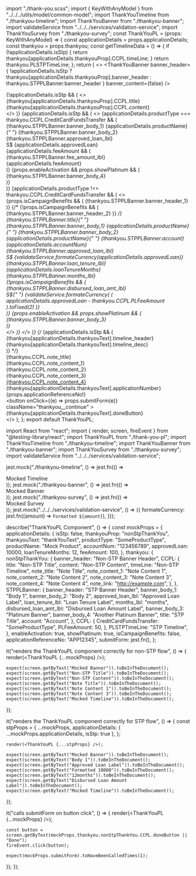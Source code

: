 import "./thank-you.scss";
import { KeyWithAnyModel } from "../../../utils/model/common-model";
import ThankYouTimeline from "./thankyou-timeline";
import ThankYouBanner from "./thankyou-banner";
import validateService from "../../../services/validation-service";
import ThankYouSurvey from "./thankyou-survey";
const ThankYouPL = (props: KeyWithAnyModel) => {
  const applicationDetails = props.applicationDetails;
  const thankyou = props.thankyou;
  const getTimelineData = () => {
    if (!applicationDetails.isStp) {
      return thankyou[applicationDetails.thankyouProp].CCPL.timeLine;
    }
    return thankyou.PLSTPTimeLine;
  };
  return (
    <>
      <ThankYouBanner
        banner_header={
          !applicationDetails.isStp
            ? thankyou[applicationDetails.thankyouProp].banner_header
            : thankyou.STPPLBanner.banner_header
        }
        banner_content={false}
      />
      <div className="thankyou__body__outer">
        <div className="thankyou__body">
          {!applicationDetails.isStp && (
            <>
              <div className="thankyou__title">
                <label>
                  {thankyou[applicationDetails.thankyouProp].CCPL.title}
                </label>
              </div>
              <div className="thankyou__content">
                <label>
                  {thankyou[applicationDetails.thankyouProp].CCPL.content}
                </label>
              </div>
            </>
          )}
          {applicationDetails.isStp && (
            <>
              {applicationDetails.productType ===
                thankyou.CCPL.CreditCardFundsTransfer && (
                <div className="body__app-desc">
                  <div className="thankyou__pl__content">
                    {thankyou.STPPLBanner.banner_body_1}
                    {applicationDetails.productName}{" "}
                    {thankyou.STPPLBanner.banner_body_2}
                  </div>
                  <div className="thankyou__pl__content">
                    <div className="pl__right__ctr">
                      <div className="pl__icon_2"></div>
                      {thankyou.STPPLBanner.approved_loan_lbl}
                      <div>S$ {applicationDetails.approvedLoan}</div>
                    </div>
                  </div>
                  {applicationDetails.feeAmount && (
                    <div className="thankyou__pl__content">
                      <div className="pl__icon_4"></div>
                      <div className="pl__right__ctr">
                        {thankyou.STPPLBanner.fee_amount_lbl}
                        <div>{applicationDetails.feeAmount}</div>
                      </div>
                    </div>
                  )}
                  {props.enableActivation && props.showPlatinum && (
                    <div>{thankyou.STPPLBanner.banner_body_4}</div>
                  )}
                </div>
              )}
              {applicationDetails.productType !==
                thankyou.CCPL.CreditCardFundsTransfer && (
                <>
                  {props.isCampaignBenefits && (
                    <label>{thankyou.STPPLBanner.banner_header_1}</label>
                  )}
                  {/* {!props.isCampaignBenefits && (
                    <label>{thankyou.STPPLBanner.banner_header_2}</label>
                  )} */}
                  <div className="body__app-desc">
                    <div className="thankyou__pl__content">
                      <div className="thankyou__title">
                        {thankyou.STPPLBanner.title}{" "}
                      </div>
                      <div className="thankyou__pl__subtitle">
                        {thankyou.STPPLBanner.banner_body_1}
                        {applicationDetails.productName}{" "}
                        {thankyou.STPPLBanner.banner_body_2}
                      </div>
                    </div>
                    <div className="thankyou__pl__content__inner">
                      <div className="thankyou__pl__accounticon"></div>
                      <div className="pl__right__ctr">
                        <div className="pl__content__label">
                          {applicationDetails.productName}{" "}
                          {thankyou.STPPLBanner.account}
                        </div>
                        <div>{applicationDetails.accountNum}</div>
                      </div>
                    </div>
                    <div className="thankyou__pl__content__inner">
                      <div className="thankyou__pl__loanicon"></div>
                      <div className="pl__right__ctr">
                        <div className="pl__content__label">
                          {thankyou.STPPLBanner.approved_loan_lbl}
                        </div>
                        <div>S$ {validateService.formateCurrency(applicationDetails.approvedLoan)}</div>
                      </div>
                    </div>
                    <div className="thankyou__pl__content__inner">
                      <div className="thankyou__pl__tenureicon"></div>
                      <div className="pl__right__ctr">
                        <div className="pl__content__label">
                          {thankyou.STPPLBanner.loan_tenure_lbl}
                        </div>
                        <div>
                          {applicationDetails.loanTenureMonths}
                          {thankyou.STPPLBanner.months_lbl}
                        </div>
                      </div>
                    </div>
                    {!props.isCampaignBenefits && (
                      <div className="thankyou__pl__content__inner">
                        <div className="thankyou__pl__disbursedicon"></div>
                        <div className="pl__right__ctr">
                          <div className="pl__content__label">
                            {thankyou.STPPLBanner.disbursed_loan_amt_lbl}
                          </div>
                          <div>
                            S${" "}
                            {validateService.formateCurrency(
                              (
                                applicationDetails.approvedLoan -
                                thankyou.CCPL.PLFeeAmount
                              ).toFixed(2)
                            )}
                          </div>
                        </div>
                      </div>
                    )}
                    {props.enableActivation && props.showPlatinum && (
                      <div className="thankyou__pl__content">
                        {thankyou.STPPLBanner.banner_body_3}
                      </div>
                    )}
                  </div>
                </>
              )}
            </>
          )}
          <ThankYouTimeline
            title={thankyou[applicationDetails.thankyouText].timeLine}
            data={getTimelineData()}
            checkCompletedStatus={true}
          />
          {/* {applicationDetails.isStp && (
            <div>
              <div>
                {thankyou[applicationDetails.thankyouText].timeline_header}
              </div>
              <div>
                {thankyou[applicationDetails.thankyouText].timeline_desc}
              </div>
            </div>
          )} */}
          <div>
            <div className="thankyou__note__content">
              <label>{thankyou.CCPL.note_title}</label>
            </div>
            <div className="thankyou__note__content">
              <div>{thankyou.CCPL.note_content_1}</div>
              <div>{thankyou.CCPL.note_content_2}</div>
            </div>
            <div className="thankyou__note__content">
              <div>{thankyou.CCPL.note_content_3}</div>
              <div>
                <a
                  target="_blank"
                  rel="feedback noreferrer"
                  href={thankyou.CCPL.note_link}
                >
                  {thankyou.CCPL.note_content_4}
                </a>
              </div>
            </div>
          </div>
          <div className="body__app-details appnum__details">
            <label>
              {thankyou[applicationDetails.thankyouText].applicationNumber}
            </label>
            {props.applicationReferenceNo!}
          </div>
        </div>
        <ThankYouSurvey/>
      </div>
      <div className="body__refno">
        <button
          onClick={(e) => props.submitForm(e)}
          className="thankyou__continue"
        >
          {thankyou[applicationDetails.thankyouText].doneButton}
        </button>
      </div>
    </>
  );
};
export default ThankYouPL;


import React from "react";
import { render, screen, fireEvent } from "@testing-library/react";
import ThankYouPL from "./thank-you-pl";
import ThankYouTimeline from "./thankyou-timeline";
import ThankYouBanner from "./thankyou-banner";
import ThankYouSurvey from "./thankyou-survey";
import validateService from "../../../services/validation-service";

jest.mock("./thankyou-timeline", () => jest.fn(() => <div>Mocked Timeline</div>));
jest.mock("./thankyou-banner", () => jest.fn(() => <div>Mocked Banner</div>));
jest.mock("./thankyou-survey", () => jest.fn(() => <div>Mocked Survey</div>));
jest.mock("../../../services/validation-service", () => ({
  formateCurrency: jest.fn((amount) => `Formatted ${amount}`),
}));

describe("ThankYouPL Component", () => {
  const mockProps = {
    applicationDetails: {
      isStp: false,
      thankyouProp: "nonStpThankYou",
      thankyouText: "thankYouText",
      productType: "SomeProductType",
      productName: "Mock Product",
      accountNum: "123456789",
      approvedLoan: 10000,
      loanTenureMonths: 12,
      feeAmount: 100,
    },
    thankyou: {
      nonStpThankYou: {
        banner_header: "Non-STP Banner Header",
        CCPL: {
          title: "Non-STP Title",
          content: "Non-STP Content",
          timeLine: "Non-STP Timeline",
          note_title: "Note Title",
          note_content_1: "Note Content 1",
          note_content_2: "Note Content 2",
          note_content_3: "Note Content 3",
          note_content_4: "Note Content 4",
          note_link: "http://example.com",
        },
      },
      STPPLBanner: {
        banner_header: "STP Banner Header",
        banner_body_1: "Body 1",
        banner_body_2: "Body 2",
        approved_loan_lbl: "Approved Loan Label",
        loan_tenure_lbl: "Loan Tenure Label",
        months_lbl: "months",
        disbursed_loan_amt_lbl: "Disbursed Loan Amount Label",
        banner_body_3: "Platinum Banner",
        banner_body_4: "Another Platinum Banner",
        title: "STP Title",
        account: "Account",
      },
      CCPL: {
        CreditCardFundsTransfer: "SomeProductType",
        PLFeeAmount: 50,
      },
      PLSTPTimeLine: "STP Timeline",
    },
    enableActivation: true,
    showPlatinum: true,
    isCampaignBenefits: false,
    applicationReferenceNo: "APP12345",
    submitForm: jest.fn(),
  };

  it("renders the ThankYouPL component correctly for non-STP flow", () => {
    render(<ThankYouPL {...mockProps} />);

    expect(screen.getByText("Mocked Banner")).toBeInTheDocument();
    expect(screen.getByText("Non-STP Title")).toBeInTheDocument();
    expect(screen.getByText("Non-STP Content")).toBeInTheDocument();
    expect(screen.getByText("Note Title")).toBeInTheDocument();
    expect(screen.getByText("Note Content 1")).toBeInTheDocument();
    expect(screen.getByText("Note Content 3")).toBeInTheDocument();
    expect(screen.getByText("Mocked Timeline")).toBeInTheDocument();
  });

  it("renders the ThankYouPL component correctly for STP flow", () => {
    const stpProps = {
      ...mockProps,
      applicationDetails: { ...mockProps.applicationDetails, isStp: true },
    };

    render(<ThankYouPL {...stpProps} />);

    expect(screen.getByText("Mocked Banner")).toBeInTheDocument();
    expect(screen.getByText("Body 1")).toBeInTheDocument();
    expect(screen.getByText("Approved Loan Label")).toBeInTheDocument();
    expect(screen.getByText("Formatted 10000")).toBeInTheDocument();
    expect(screen.getByText("12months")).toBeInTheDocument();
    expect(screen.getByText("Disbursed Loan Amount Label")).toBeInTheDocument();
    expect(screen.getByText("Mocked Timeline")).toBeInTheDocument();
  });

  it("calls submitForm on button click", () => {
    render(<ThankYouPL {...mockProps} />);

    const button = screen.getByText(mockProps.thankyou.nonStpThankYou.CCPL.doneButton || "Done");
    fireEvent.click(button);

    expect(mockProps.submitForm).toHaveBeenCalledTimes(1);
  });
});
